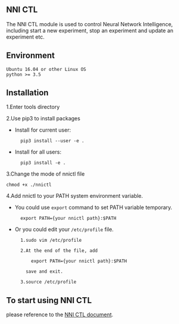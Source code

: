 ## NNI CTL
The NNI CTL module is used to control Neural Network Intelligence, including start a new experiment, stop an experiment and update an experiment etc.  
## Environment

```
Ubuntu 16.04 or other Linux OS
python >= 3.5
```

## Installation

 1.Enter tools directory  
 
 2.Use pip3 to install packages
 
  * Install for current user:

          pip3 install --user -e .

  * Install for all users:

          pip3 install -e .

 
 3.Change the mode of nnictl file 
   
    chmod +x ./nnictl
    
4.Add nnictl to your PATH system environment variable.   
  
  * You could use `export` command to set PATH variable temporary.
  
          export PATH={your nnictl path}:$PATH  

  * Or you could edit your `/etc/profile` file.
          
          1.sudo vim /etc/profile
          
          2.At the end of the file, add
          
              export PATH={your nnictl path}:$PATH
              
            save and exit.
            
          3.source /etc/profile 
          
     
## To start using NNI CTL

please reference to the [NNI CTL document].


[NNI CTL document]: ../docs/NNICTLDOC.md